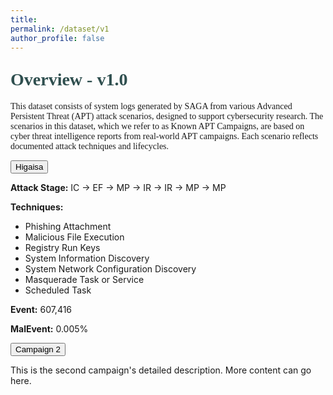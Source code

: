 ```yaml
---
title: 
permalink: /dataset/v1
author_profile: false
---
```


<h1 style= "color:#2F4F4F; font-family: 'Work Sans'; margin-top: 1em !important;">Overview - v1.0</h1>
<p style="font-family: 'Work Sans';">This dataset consists of system logs generated by SAGA from various Advanced Persistent Threat (APT) attack scenarios, designed to support cybersecurity research. The scenarios in this dataset, which we refer to as Known APT Campaigns, are based on cyber threat intelligence reports from real-world APT campaigns. Each scenario reflects documented attack techniques and lifecycles.</p>

<div class="accordion">
  <div class="accordion-item">
    <button class="accordion-header">Higaisa</button>    
    <div class="accordion-content">
      <p><strong>Attack Stage:</strong> IC → EF → MP → IR → IR → MP → MP</p>      
      <p><strong>Techniques:</strong></p>
      <ul>
        <li>Phishing Attachment</li>
        <li>Malicious File Execution</li>
        <li>Registry Run Keys</li>
        <li>System Information Discovery</li>
        <li>System Network Configuration Discovery</li>
        <li>Masquerade Task or Service</li>
        <li>Scheduled Task</li>
      </ul>      
      <p><strong>Event:</strong> 607,416</p>
      <p><strong>MalEvent:</strong> 0.005%</p>
    </div>
  </div>
  <div class="accordion-item">
    <button class="accordion-header" id="accordion2">
      <span class="accordion-title">Campaign 2</span>
    </button>
    <div class="accordion-content" id="content2">
      <p>This is the second campaign's detailed description. More content can go here.</p>
    </div>
  </div>
</div>
